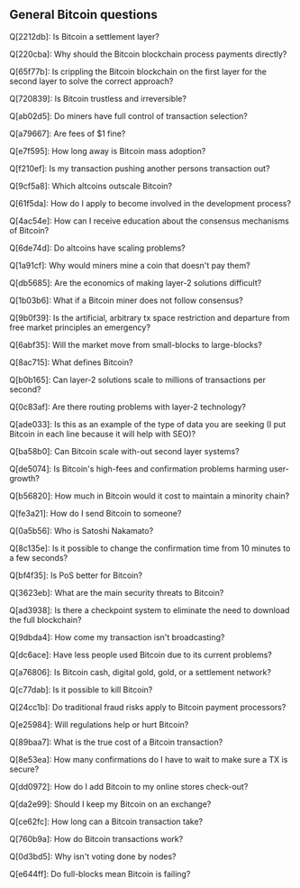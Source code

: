 ## General Bitcoin questions

Q[2212db]: Is Bitcoin a settlement layer?

Q[220cba]: Why should the Bitcoin blockchain process payments directly?

Q[65f77b]: Is crippling the Bitcoin blockchain on the first layer for the second layer to solve the correct approach?

Q[720839]: Is Bitcoin trustless and irreversible?

Q[ab02d5]: Do miners have full control of transaction selection?

Q[a79667]: Are fees of $1 fine?

Q[e7f595]: How long away is Bitcoin mass adoption?

Q[f210ef]: Is my transaction pushing another persons transaction out?

Q[9cf5a8]: Which altcoins outscale Bitcoin?

Q[61f5da]: How do I apply to become involved in the development process?

Q[4ac54e]: How can I receive education about the consensus mechanisms of Bitcoin?

Q[6de74d]: Do altcoins have scaling problems?

Q[1a91cf]: Why would miners mine a coin that doesn't pay them?

Q[db5685]: Are the economics of making layer-2 solutions difficult?

Q[1b03b6]: What if a Bitcoin miner does not follow consensus?

Q[9b0f39]: Is the artificial, arbitrary tx space restriction and departure from free market principles an emergency?

Q[6abf35]: Will the market move from small-blocks to large-blocks?

Q[8ac715]: What defines Bitcoin?

Q[b0b165]: Can layer-2 solutions scale to millions of transactions per second?

Q[0c83af]: Are there routing problems with layer-2 technology?

Q[ade033]: Is this as an example of the type of data you are seeking (I put Bitcoin in each line because it will help with SEO)?

Q[ba58b0]: Can Bitcoin scale with-out second layer systems?

Q[de5074]: Is Bitcoin's high-fees and confirmation problems harming user-growth?

Q[b56820]: How much in Bitcoin would it cost to maintain a minority chain?

Q[fe3a21]: How do I send Bitcoin to someone?

Q[0a5b56]: Who is Satoshi Nakamato?

Q[8c135e]: Is it possible to change the confirmation time from 10 minutes to a few seconds?

Q[bf4f35]: Is PoS better for Bitcoin?

Q[3623eb]: What are the main security threats to Bitcoin?

Q[ad3938]: Is there a checkpoint system to eliminate the need to download the full blockchain?

Q[9dbda4]: How come my transaction isn't broadcasting?

Q[dc6ace]: Have less people used Bitcoin due to its current problems?

Q[a76806]: Is Bitcoin cash, digital gold, gold, or a settlement network?

Q[c77dab]: Is it possible to kill Bitcoin?

Q[24cc1b]: Do traditional fraud risks apply to Bitcoin payment processors?

Q[e25984]: Will regulations help or hurt Bitcoin?

Q[89baa7]: What is the true cost of a Bitcoin transaction?

Q[8e53ea]: How many confirmations do I have to wait to make sure a TX is secure?

Q[dd0972]: How do I add Bitcoin to my online stores check-out?

Q[da2e99]: Should I keep my Bitcoin on an exchange?

Q[ce62fc]: How long can a Bitcoin transaction take?

Q[760b9a]: How do Bitcoin transactions work?

Q[0d3bd5]: Why isn't voting done by nodes?

Q[e644ff]: Do full-blocks mean Bitcoin is failing?

